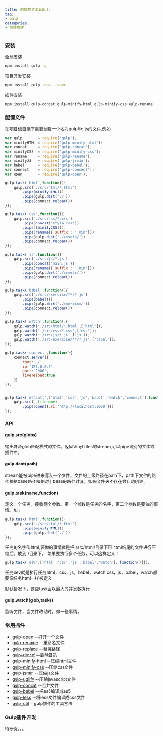 ```yaml
---
title: 前端构建工具Gulp
tag:
- Gulp
categories:
- 前端构建
---
```

### 安装
全局安装

```bash
npm install gulp -g
```

项目开发安装

```bash
npm install gulp -dev --save
```

插件安装

```bash
npm install gulp-concat gulp-minify-html gulp-minify-css gulp-rename  -dev --save
```
### 配置文件

在项目根目录下需要创建一个名为gulpfile.js的文件,例如

```javascript
var gulp       = require('gulp');
var minifyHTML = require('gulp-minify-html');
var concat     = require('gulp-concat');
var minifyCSS  = require('gulp-minify-css');
var rename     = require('gulp-rename');
var minifyJS   = require('gulp-jsmin');
var babel      = require('gulp-babel');
var connect    = require('gulp-connect');
var open       = require('gulp-open');

gulp.task('html',function(){
    gulp.src('./src/html/*.html')
        .pipe(minifyHTML())
        .pipe(gulp.dest('./'))
        .pipe(connect.reload())
});

gulp.task('css',function(){
    gulp.src('./src/css/*.css')
        .pipe(concat('style.css'))
        .pipe((minifyCSS()))
        .pipe(rename({ suffix : '.min'}))
        .pipe(gulp.dest('./assets/'))
        .pipe(connect.reload())
});

gulp.task('js',function(){
    gulp.src('./src/js/*.js')
        .pipe(concat('main.js'))
        .pipe(rename({ suffix : '.min'}))
        .pipe(gulp.dest('./assets/'))
        .pipe(connect.reload())
});

gulp.task('babel',function(){
    gulp.src('./src/exercise/**/*.js')
        .pipe(babel())
        .pipe(gulp.dest('./exercise/'))
        .pipe(connect.reload())
});

gulp.task('watch',function(){
    gulp.watch('./src/html/*.html',['html']);
    gulp.watch('./src/css/*.css',['css']);
    gulp.watch('./src/js/*.js',['js']);
    gulp.watch('./src/exercise/**/*.js',['babel']);
});

gulp.task('connect',function(){
    connect.server({
        root:'./',
        ip:'127.0.0.0',
        port:'2000',
        livereload:true
    })
});


gulp.task('default',['html','css','js','babel','watch','connect'],function(){
    gulp.src(__filename)
        .pipe(open({uri:'http://localhost:2000'}))
});
```

### API

#### gulp.src(globs)
输出符合glob匹配模式的文件，返回Vinyl files的stream,可以pipe到别的文件或插件中。
#### gulp.dest(path)
stream能被pipe进来写入一个文件，文件的上级路径在path下，path下文件的路径根据base路径和相对于base的路径计算，如果文件夹不存在会自动创建。
#### gulp.task(name,function)
定义一个任务，接收两个参数。第一个参数是任务的名字，第二个参数是要做的事情。如：

```javascript
gulp.task('html',function(){
    gulp.src('./src/html/*.html')
        .pipe(minifyHTML())
        .pipe(gulp.dest('./'))
});
```
任务的名字叫html,要做的事情就是把./src/html/目录下已.html结尾的文件进行压缩后，放到./目录下。
如果要执行多个任务，可以这样定义：

```javascript
gulp.task('dev',['html','css','js','babel','watch']，function(){});
```
任务dev就是执行任务html，css，js，babel，watch
css，js，babel，watch都要像任务html一样被定义

默认情况下，这些task会以最大的并发数执行
#### gulp.watch(glob,tasks)
监听文件，当文件改动时，做一些事情。

### 常用插件

- [gulp-open](https://github.com/stevelacy/gulp-open)    --打开一个文件
- [gulp-rename](https://github.com/hparra/gulp-rename)  --重命名文件
- [gulp-replace](https://github.com/lazd/gulp-replace) --替换路径
- [gulp-rimraf](https://github.com/robrich/gulp-rimraf) --删除目录
- [gulp-minify-html](https://github.com/sanfords/gulp-minify-html) --压缩html文件
- [gulp-minify-css](https://github.com/nfroidure/gulp-minify-css) --压缩css文件
- [gulp-jsmin](https://github.com/chilijung/gulp-jsmin) --压缩js文件
- [gulp-uglify](https://github.com/terinjokes/gulp-uglify) --压缩javascript文件
- [gulp-concat](https://github.com/contra/gulp-concat)  --合并文件
- [gulp-babel](https://github.com/babel/gulp-babel) --把es6编译成es5
- [gulp-less](https://github.com/plus3network/gulp-less) --将less文件编译成css文件
- [gulp-util](https://github.com/gulpjs/gulp-util) --gulp插件的工具方法

### Gulp插件开发
待研究。。。

